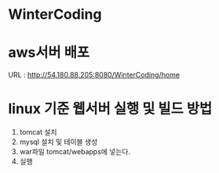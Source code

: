 # WinterCoding

# aws서버 배포
URL : http://54.180.88.205:8080/WinterCoding/home


# linux 기준 웹서버 실행 및 빌드 방법
1. tomcat 설치 
2. mysql 설치 및 테이블 생성
3. war파일 tomcat/webapps에 넣는다.
4. 실행
